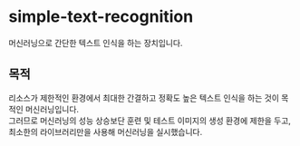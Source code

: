 # simple-text-recognition

머신러닝으로 간단한 텍스트 인식을 하는 장치입니다.

## 목적

리소스가 제한적인 환경에서 최대한 간결하고 정확도 높은 텍스트 인식을 하는 것이 목적인 머신러닝입니다.  
그러므로 머신러닝의 성능 상승보단 훈련 및 테스트 이미지의 생성 환경에 제한을 두고,
최소한의 라이브러리만을 사용해 머신러닝을 실시했습니다.
